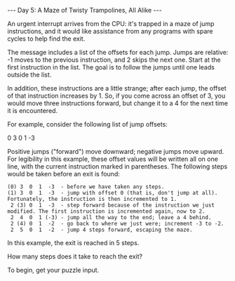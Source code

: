 --- Day 5: A Maze of Twisty Trampolines, All Alike ---

An urgent interrupt arrives from the CPU: it's trapped in a maze of jump instructions, and it would like assistance from any programs with spare cycles to help find the exit.

The message includes a list of the offsets for each jump. Jumps are relative: -1 moves to the previous instruction, and 2 skips the next one. Start at the first instruction in the list. The goal is to follow the jumps until one leads outside the list.

In addition, these instructions are a little strange; after each jump, the offset of that instruction increases by 1. So, if you come across an offset of 3, you would move three instructions forward, but change it to a 4 for the next time it is encountered.

For example, consider the following list of jump offsets:

0
3
0
1
-3

Positive jumps ("forward") move downward; negative jumps move upward. For legibility in this example, these offset values will be written all on one line, with the current instruction marked in parentheses. The following steps would be taken before an exit is found:

    (0) 3  0  1  -3  - before we have taken any steps.
    (1) 3  0  1  -3  - jump with offset 0 (that is, don't jump at all). Fortunately, the instruction is then incremented to 1.
     2 (3) 0  1  -3  - step forward because of the instruction we just modified. The first instruction is incremented again, now to 2.
     2  4  0  1 (-3) - jump all the way to the end; leave a 4 behind.
     2 (4) 0  1  -2  - go back to where we just were; increment -3 to -2.
     2  5  0  1  -2  - jump 4 steps forward, escaping the maze.

In this example, the exit is reached in 5 steps.

How many steps does it take to reach the exit?

To begin, get your puzzle input.

